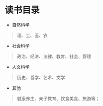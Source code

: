 # 读书目录

- 自然科学
> 理、工、医、农

- 社会科学
> 政治、经济、法律、教育、社会、管理

- 人文科学
> 历史、哲学、艺术、文学


- 其他
> 健康养生、亲子教育、饮食美食、旅游等；
